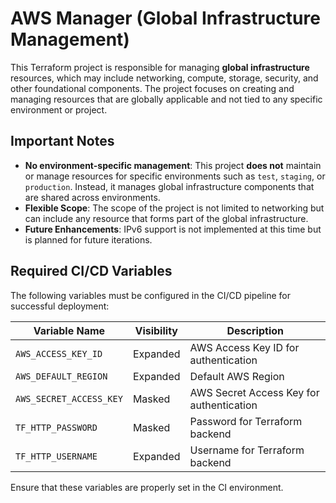 # AWS Manager (Global Infrastructure Management)

This Terraform project is responsible for managing **global infrastructure** resources, which may include networking, compute, storage, security, and other foundational components. The project focuses on creating and managing resources that are globally applicable and not tied to any specific environment or project.

## Important Notes

- **No environment-specific management**: This project **does not** maintain or manage resources for specific environments such as `test`, `staging`, or `production`. Instead, it manages global infrastructure components that are shared across environments.
- **Flexible Scope**: The scope of the project is not limited to networking but can include any resource that forms part of the global infrastructure.
- **Future Enhancements**: IPv6 support is not implemented at this time but is planned for future iterations.

## Required CI/CD Variables

The following variables must be configured in the CI/CD pipeline for successful deployment:

| Variable Name              | Visibility | Description                               |
|----------------------------|------------|-------------------------------------------|
| `AWS_ACCESS_KEY_ID`         | Expanded   | AWS Access Key ID for authentication      |
| `AWS_DEFAULT_REGION`        | Expanded   | Default AWS Region                        |
| `AWS_SECRET_ACCESS_KEY`     | Masked     | AWS Secret Access Key for authentication  |
| `TF_HTTP_PASSWORD`          | Masked     | Password for Terraform backend            |
| `TF_HTTP_USERNAME`          | Expanded   | Username for Terraform backend            |

Ensure that these variables are properly set in the CI environment.
